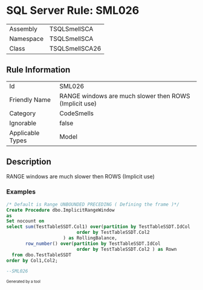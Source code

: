 ﻿# SQL Server Rule: SML026
  
|    |    |
|----|----|
| Assembly | TSQLSmellSCA |
| Namespace | TSQLSmellSCA |
| Class | TSQLSmellSCA26 |
  
## Rule Information
  
|    |    |
|----|----|
| Id | SML026 |
| Friendly Name | RANGE windows are much slower then ROWS (Implicit use) |
| Category | CodeSmells |
| Ignorable | false |
| Applicable Types | Model  |
  
## Description
  
RANGE windows are much slower then ROWS (Implicit use)
  
### Examples
  
```sql
/* Default is Range UNBOUNDED PRECEDING ( Defining the frame )*/
Create Procedure dbo.ImplicitRangeWindow
as
Set nocount on
select sum(TestTableSSDT.Col1) over(partition by TestTableSSDT.IdCol
	                      order by TestTableSSDT.Col2
	                 ) as RollingBalance,
       row_number() over(partition by TestTableSSDT.IdCol
	                      order by TestTableSSDT.Col2 ) as Rown
  from dbo.TestTableSSDT
order by Col1,Col2;

--SML026

```
  
<sub><sup>Generated by a tool</sup></sub>
